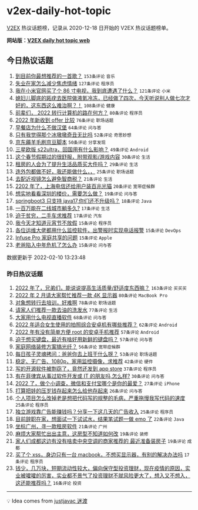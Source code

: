 # v2ex-daily-hot-topic

[V2EX](https://www.v2ex.com/) 热议话题榜，记录从 2020-12-18 日开始的 V2EX 热议话题榜单。

**网站版：[V2EX daily hot topic web](https://boojack.github.io/v2ex-daily-hot-topic-web/)**

## 今日热议话题

<!-- TODAY BEGIN -->

1. [到目前你最想推荐的一首歌？](https://www.v2ex.com/t/832863) `153条评论` `音乐`
1. [失业在家怎么减少焦虑情绪](https://www.v2ex.com/t/832840) `127条评论` `程序员`
1. [我在小米官网买了个 86 寸电视，我到底遭遇了什么？](https://www.v2ex.com/t/832936) `121条评论` `小米`
1. [媳妇儿脚底的跖疣去医院做液氮冷冻，已经做了四次，今天听说别人做七次才好的，这东西这么难治啊？！](https://www.v2ex.com/t/832826) `108条评论` `健康`
1. [前辈们， 2022 转行计算机的路在何方？](https://www.v2ex.com/t/832829) `80条评论` `程序员`
1. [2022 年新收到 offer 比较](https://www.v2ex.com/t/832817) `76条评论` `职场话题`
1. [早餐店为什么不做汉堡](https://www.v2ex.com/t/832828) `64条评论` `问与答`
1. [只有我觉得那个冰墩墩奇丑无比吗](https://www.v2ex.com/t/832880) `52条评论` `奇思妙想`
1. [京东薅羊毛刷京豆脚本](https://www.v2ex.com/t/832823) `50条评论` `分享发现`
1. [三星欧版 s22ultra，回国用有什么影响？](https://www.v2ex.com/t/832813) `49条评论` `Android`
1. [这个春节假期过的很舒服，附带观影/游戏内容](https://www.v2ex.com/t/832853) `30条评论` `生活`
1. [租房的人会为了提升生活品质买大件吗？](https://www.v2ex.com/t/833000) `29条评论` `生活`
1. [连外包都做不好，我还能做什么，，](https://www.v2ex.com/t/833004) `25条评论` `职场话题`
1. [去配近视镜怎么避免智商税？](https://www.v2ex.com/t/832976) `21条评论` `生活`
1. [2202 年了，上海电信还给用户装百兆光猫](https://www.v2ex.com/t/832955) `20条评论` `宽带症候群`
1. [想实地看看深圳的楼价，需要怎么做？](https://www.v2ex.com/t/832844) `19条评论` `问与答`
1. [springboot3 只支持 java17,你们还不升级吗？](https://www.v2ex.com/t/832866) `18条评论` `Java`
1. [一百万能在二线城市躺多久?](https://www.v2ex.com/t/832990) `17条评论` `生活`
1. [迫于贫穷，二手车求推荐](https://www.v2ex.com/t/832849) `17条评论` `汽车`
1. [我今天才知道元宵节不放假](https://www.v2ex.com/t/833027) `15条评论` `程序员`
1. [各位运维大佬都用什么监控软件，出警报时实现电话报警](https://www.v2ex.com/t/832943) `15条评论` `DevOps`
1. [Infuse Pro 家庭共享的问题](https://www.v2ex.com/t/832868) `15条评论` `Apple`
1. [老爸陷入中年危机了怎么办](https://www.v2ex.com/t/832846) `15条评论` `问与答`

数据更新于 2022-02-10 13:23:48

<!-- TODAY END -->

### 昨日热议话题

<!-- YESTERDAY BEGIN -->

1. [2022 年了，兄弟们，能说说提高生活质量/舒适度东西嘛？](https://www.v2ex.com/t/832587) `163条评论` `买买买`
1. [2022 年 2 月请大家帮忙推荐一款 4K 显示器](https://www.v2ex.com/t/832589) `80条评论` `MacBook Pro`
1. [对象想转行去培训，好难啊](https://www.v2ex.com/t/832615) `78条评论` `职场话题`
1. [请家人们推荐一款去油的洗发水](https://www.v2ex.com/t/832611) `77条评论` `生活`
1. [大家用什么电视直播软件](https://www.v2ex.com/t/832582) `68条评论` `问与答`
1. [2022 年适合女生使用的拍照综合安卓机有哪些推荐？](https://www.v2ex.com/t/832592) `62条评论` `Android`
1. [2022 年有没有简单方便 root 的安卓手机推荐](https://www.v2ex.com/t/832607) `57条评论` `Android`
1. [迫于想买键盘，最近有啥好用新鲜的键盘吗？](https://www.v2ex.com/t/832652) `57条评论` `问与答`
1. [家庭网络装修方案搞光纤？](https://www.v2ex.com/t/832702) `56条评论` `宽带症候群`
1. [每日孩子灵魂拷问：爸爸你去上班干什么呀？](https://www.v2ex.com/t/832681) `53条评论` `职场话题`
1. [稳定、无广告、1080p，家用监控摄像，求推荐](https://www.v2ex.com/t/832581) `42条评论` `硬件`
1. [写的开源软件被剽窃了，竟然还发到 app store](https://www.v2ex.com/t/832755) `37条评论` `程序员`
1. [有在菲律宾从事过软件开发或 IT 的朋友吗,怎么样?](https://www.v2ex.com/t/832690) `30条评论` `问与答`
1. [2022 了，做个小调查，微信和支付宝哪个是你的最爱？](https://www.v2ex.com/t/832624) `27条评论` `iPhone`
1. [打算把娃的压岁钱存起来怎么给他存起来](https://www.v2ex.com/t/832726) `26条评论` `问与答`
1. [个人项目怎么改掉老是想把代码写的规整的毛病，严重拖慢我写代码的速度](https://www.v2ex.com/t/832684) `25条评论` `程序员`
1. [独立游戏靠广告能赚钱吗？分享一下这几天的广告收入](https://www.v2ex.com/t/832657) `25条评论` `程序员`
1. [目前辞职在家，想面试一下试试水，结果笔试题一做 emo 了](https://www.v2ex.com/t/832785) `22条评论` `Java`
1. [坐标广州，寻一款租房软件](https://www.v2ex.com/t/832699) `21条评论` `广州`
1. [麻烦大家帮忙出出主意，这房型不知道如何改](https://www.v2ex.com/t/832727) `19条评论` `装修`
1. [家人们成都这边有没有啥卖中央空调的商家推荐的 最近准备装房子](https://www.v2ex.com/t/832712) `19条评论` `成都`
1. [买了个 xss，身边只有一台 macbook，不想买显示器，有别的解决办法吗](https://www.v2ex.com/t/832634) `17条评论` `程序员`
1. [钱少，几万块，短期流动性较大，偏向保守型投资理财，现在疫情的原因，实业被嚯嚯的厉害，实业都不景气了投资理财不就风险更大了，想入又不想入，这还能推荐吗？](https://www.v2ex.com/t/832743) `16条评论` `投资`

<!-- YESTERDAY END -->

---

💡 Idea comes from [justjavac 迷渡](https://github.com/justjavac/)
